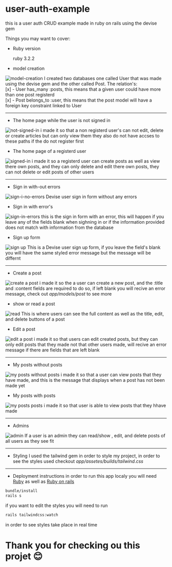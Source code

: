# user-auth-example

this is a user auth CRUD example made in ruby on rails using the devise gem

Things you may want to cover:

* Ruby version

    ruby 3.2.2

* model creation
<img src="https://i.ibb.co/9pWmh7w/d2.png" alt="model-creation"/>
I created two databases one called User that was made using the devise gem and the other called Post.
The relation's: <br/>
[x] - User has_many :posts, this means that a given user could have more than one post registerd <br/>
[x] - Post belongs_to :user, this means that the post model will have a foreign key constraint linked to User

---

* The home page while the user is not signed in
<img src="https://i.ibb.co/J5rd35g/home-not-signed-in.png" alt="not-signed-in"/>
i made it so that a non registerd user's can not edit, delete or create articles but can only view them
they also do not have accses to these paths if the do not register first

* The home page of a registerd user
<img src="https://i.ibb.co/VxcR41Y/home-signed-in.png" alt="signed-in"/>
i made it so a registerd user can create posts as well as view there own posts, and they can only delete and edit there own posts,
they can not delete or edit posts of other users

---

* Sign in with-out errors
<img src="https://i.ibb.co/RHtR86b/sighn-in-no-err.png" alt="sign-i-no-errors"/>
Devise user sign in form without any errors

* Sign in with error's
<img src="https://i.ibb.co/64rv0v3/sign-in-error.png" alt="sign-in-errors"/>
this is the sign in form with an error, this will happen if you leave any of the fields blank when sighning in or if
the information provided does not match with information from the database

* Sign up form
<img src="https://i.ibb.co/TLfmTmS/sign-up.png" alt="sign up"/>
This is a Devise user sign up form, if you leave the field's blank you will have
the same styled error message but the message will be differnt

---

* Create a post
<img src="https://i.ibb.co/HNt13Py/create-a-post.png" alt="create a post"/>
i made it so the a user can create a new post, and the :title and :content fields are required to do so, if left blank you will recive an error message,
check out <i>app/models/post</i> to see more

* show or read a post
<img src="https://i.ibb.co/BrWpPmW/show.png" alt="read"/>
This is where users can see the full content as well as the title, edit, and delete buttons of a post

* Edit a post
<img src="https://i.ibb.co/DDhWB6P/edit-post.png" alt="edit a post"/>
i made it so that users can edit created posts, but they can only edit posts that they made not that other users made, will recive an error message if there are fields that are left blank

---

* My posts without posts
<img src="https://i.ibb.co/89dd4jz/view-posts-none.png" alt="my posts without posts"/>
i made it so that a user can view posts that they have made,
and this is the message that displays when a post has not been made yet

* My posts with posts
<img src="https://i.ibb.co/n1XwGxm/my-pots-not-empty.png" alt="my posts posts"/>
i made it so that user is able to view posts that they hhave made

---

* Admins
<img src="https://i.ibb.co/LrvsXt5/admin.png" alt="admin"/>
If a user is an admin they can read/show , edit, and delete posts of all users as they see fit

---

* Styling
I used the tailwind gem in order to style my project, in order to see the styles used checkout <i>app/assetes/builds/tailwind.css</i>

---

* Deployment instructions
in order to run this app localy you will need [Ruby](https://www.ruby-lang.org/fr/) as well as [Ruby on rails](https://rubyonrails.org/)

```cmd
bundle/install
rails s
```

if you want to edit the styles you will need to run
```cmd
rails tailwindcss:watch
```
in order to see styles take place in real time

# Thank you for checking ou this projet 😊
